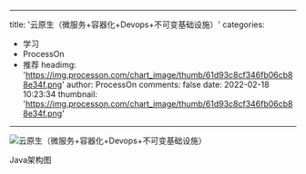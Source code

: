 
---
title: '云原生（微服务+容器化+Devops+不可变基础设施）'
categories: 
 - 学习
 - ProcessOn
 - 推荐
headimg: 'https://img.processon.com/chart_image/thumb/61d93c8cf346fb06cb88e34f.png'
author: ProcessOn
comments: false
date: 2022-02-18 10:23:34
thumbnail: 'https://img.processon.com/chart_image/thumb/61d93c8cf346fb06cb88e34f.png'
---

<div>   
<img class="thumb" alt="云原生（微服务+容器化+Devops+不可变基础设施）" src="https://img.processon.com/chart_image/thumb/61d93c8cf346fb06cb88e34f.png" referrerpolicy="no-referrer">
<p>Java架构图</p>  
</div>
            